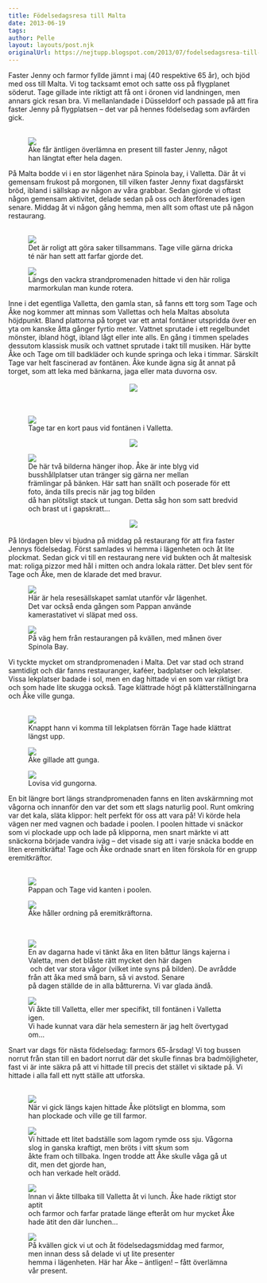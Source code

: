 ```yaml
---
title: Födelsedagsresa till Malta
date: 2013-06-19
tags: 	
author: Pelle
layout: layouts/post.njk
originalUrl: https://nejtupp.blogspot.com/2013/07/fodelsedagsresa-till-malta.html
---
```


Faster Jenny och farmor fyllde jämnt i maj (40 respektive 65 år), och bjöd med oss till Malta. Vi tog tacksamt emot och satte oss på flygplanet söderut. Tage gillade inte riktigt att få ont i öronen vid landningen, men annars gick resan bra. Vi mellanlandade i Düsseldorf och passade på att fira faster Jenny på flygplatsen – det var på hennes födelsedag som avfärden gick.<br><br>

<figure>
	<img src="../../../../img/Fo%CC%88delsedagsresa+till+Malta-PERK4075.jpg">
	<figcaption>Åke får äntligen överlämna en present till faster Jenny, något han längtat efter hela dagen.</figcaption>
</figure>På Malta bodde vi i en stor lägenhet nära Spinola bay, i Valletta. Där åt vi gemensam frukost på morgonen, till vilken faster Jenny fixat dagsfärskt bröd, ibland i sällskap av någon av våra grabbar. Sedan gjorde vi oftast någon gemensam aktivitet, delade sedan på oss och återförenades igen senare. Middag åt vi någon gång hemma, men allt som oftast ute på någon restaurang.<br><div style="text-align: center;"><br></div>

<figure>
	<img src="../../../../img/Fo%CC%88delsedagsresa+till+Malta-PERK4525.jpg">
	<figcaption>Det är roligt att göra saker tillsammans. Tage ville gärna dricka té när han sett att farfar gjorde det.</figcaption>
</figure>

<figure>
	<img src="../../../../img/Fo%CC%88delsedagsresa+till+Malta-PERK4134.jpg">
	<figcaption>Längs den vackra strandpromenaden hittade vi den här roliga marmorkulan man kunde rotera.</figcaption>
</figure>Inne i det egentliga Valletta, den gamla stan, så fanns ett torg som Tage och Åke nog kommer att minnas som Vallettas och hela Maltas absoluta höjdpunkt. Bland plattorna på torget var ett antal fontäner utspridda över en yta om kanske åtta gånger fyrtio meter. Vattnet sprutade i ett regelbundet mönster, ibland högt, ibland lågt eller inte alls. En gång i timmen spelades dessutom klassisk musik och vattnet sprutade i takt till musiken. Här bytte Åke och Tage om till badkläder och kunde springa och leka i timmar. Särskilt Tage var helt fascinerad av fontänen. Åke kunde ägna sig åt annat på torget, som att leka med bänkarna, jaga eller mata duvorna osv.
<br><br>

<div class="separator" style="clear: both; text-align: center;"><img src="../../../../img/Fo%CC%88delsedagsresa+till+Malta-PERK4776.jpg"></div><br><br>

<figure>
	<img src="../../../../img/Fo%CC%88delsedagsresa+till+Malta-PERK4254.jpg">
	<figcaption>Tage tar en kort paus vid fontänen i Valletta.</figcaption>
</figure><div class="separator" style="clear: both; text-align: center;"><img src="../../../../img/Fo%CC%88delsedagsresa+till+Malta-PERK4290.jpg"></div>

<figure>
	<img src="../../../../img/Fo%CC%88delsedagsresa+till+Malta-PERK4291.jpg">
	<figcaption>De här två bilderna hänger ihop. Åke är inte blyg vid busshållplatser utan tränger sig gärna ner mellan<br>främlingar på bänken. Här satt han snällt och poserade för ett foto, ända tills precis när jag tog bilden<br>då han plötsligt stack ut tungan. Detta såg hon som satt bredvid och brast ut i gapskratt...</figcaption>
</figure><div class="separator" style="clear: both; text-align: center;"><img src="../../../../img/Fo%CC%88delsedagsresa+till+Malta-PERK4391.jpg"></div><br>På lördagen blev vi bjudna på middag på restaurang för att fira faster Jennys födelsedag. Först samlades vi hemma i lägenheten och åt lite plockmat. Sedan gick vi till en restaurang nere vid bukten och åt maltesisk mat: roliga pizzor med hål i mitten och andra lokala rätter. Det blev sent för Tage och Åke, men de klarade det med bravur.</div><br>

<figure>
	<img src="../../../../img/Fo%CC%88delsedagsresa+till+Malta-PERK4416.jpg">
	<figcaption>Här är hela resesällskapet samlat utanför vår lägenhet. <br>Det var också enda gången som Pappan använde kamerastativet vi släpat med oss.</figcaption>
</figure>

<figure>
	<img src="../../../../img/Fo%CC%88delsedagsresa+till+Malta-PERK4498.jpg">
	<figcaption>På väg hem från restaurangen på kvällen, med månen över Spinola Bay.</figcaption>
</figure>Vi tyckte mycket om strandpromenaden i Malta. Det var stad och strand samtidigt och där fanns restauranger, kaféer, badplatser och lekplatser. Vissa lekplatser badade i sol, men en dag hittade vi en som var riktigt bra och som hade lite skugga också. Tage klättrade högt på klätterställningarna och Åke ville gunga.
<br><br>



<figure>
	<img src="../../../../img/Fo%CC%88delsedagsresa+till+Malta-PERK4586.jpg">
	<figcaption>Knappt hann vi komma till lekplatsen förrän Tage hade klättrat längst upp.</figcaption>
</figure>

<figure>
	<img src="../../../../img/Fo%CC%88delsedagsresa+till+Malta-PERK4614.jpg">
	<figcaption>Åke gillade att gunga.</figcaption>
</figure>

<figure>
	<img src="../../../../img/Fo%CC%88delsedagsresa+till+Malta-PERK4620.jpg">
	<figcaption>Lovisa vid gungorna.</figcaption>
</figure>En bit längre bort längs strandpromenaden fanns en liten avskärmning mot vågorna och innanför den var det som ett slags naturlig pool. Runt omkring var det kala, släta klippor: helt perfekt för oss att vara på! Vi körde hela vägen ner med vagnen och badade i poolen. I poolen hittade vi snäckor som vi plockade upp och lade på klipporna, men snart märkte vi att snäckorna började vandra iväg – det visade sig att i varje snäcka bodde en liten eremitkräfta! Tage och Åke ordnade snart en liten förskola för en grupp eremitkräftor.<br><br>

<figure>
	<img src="../../../../img/Fo%CC%88delsedagsresa+till+Malta-PERK4661.jpg">
	<figcaption>Pappan och Tage vid kanten i poolen.</figcaption>
</figure>

<figure>
	<img src="../../../../img/Fo%CC%88delsedagsresa+till+Malta-PERK4666.jpg">
	<figcaption>Åke håller ordning på eremitkräftorna.</figcaption>
</figure><br>

<figure>
	<img src="../../../../img/Fo%CC%88delsedagsresa+till+Malta-PERK4967.jpg">
	<figcaption>En av dagarna hade vi tänkt åka en liten båttur längs kajerna i Valetta, men det blåste rätt mycket den här dagen<br> och det var stora vågor (vilket inte syns på bilden). De avrådde från att åka med små barn, så vi avstod. Senare<br>på dagen ställde de in alla båtturerna. Vi var glada ändå. </figcaption>
</figure>

<figure>
	<img src="../../../../img/Fo%CC%88delsedagsresa+till+Malta-PERK5037.jpg">
	<figcaption>Vi åkte till Valletta, eller mer specifikt, till fontänen i Valletta igen. <br>Vi hade kunnat vara där hela semestern är jag helt övertygad om...</figcaption>
</figure>Snart var dags för nästa födelsedag: farmors 65-årsdag! Vi tog bussen norrut från stan till en badort norrut där det skulle finnas bra badmöjligheter, fast vi är inte säkra på att vi hittade till precis det stället vi siktade på. Vi hittade i alla fall ett nytt ställe att utforska.<br><br>

<figure>
	<img src="../../../../img/Fo%CC%88delsedagsresa+till+Malta-PERK5063.jpg">
	<figcaption>När vi gick längs kajen hittade Åke plötsligt en blomma, som han plockade och ville ge till farmor.</figcaption>
</figure>

<figure>
	<img src="../../../../img/Fo%CC%88delsedagsresa+till+Malta-PERK5106.jpg">
	<figcaption>Vi hittade ett litet badställe som lagom rymde oss sju. Vågorna slog in ganska kraftigt, men bröts i vitt skum som<br>åkte fram och tillbaka. Ingen trodde att Åke skulle våga gå ut dit, men det gjorde han, <br>och han verkade helt orädd.</figcaption>
</figure>

<figure>
	<img src="../../../../img/Fo%CC%88delsedagsresa+till+Malta-PERK5143.jpg">
	<figcaption>Innan vi åkte tillbaka till Valletta åt vi lunch. Åke hade riktigt stor aptit <br>och farmor och farfar pratade länge efteråt om hur mycket Åke hade ätit den där lunchen... </figcaption>
</figure>

<figure>
	<img src="../../../../img/Fo%CC%88delsedagsresa+till+Malta-PERK5202.jpg">
	<figcaption>På kvällen gick vi ut och åt födelsedagsmiddag med farmor, men innan dess så delade vi ut lite presenter <br>hemma i lägenheten. Här har Åke – äntligen! – fått överlämna vår present.</figcaption>
</figure>
